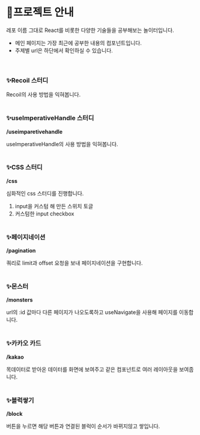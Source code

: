 # 📝프로젝트 안내

레포 이름 그대로 React를 비롯한 다양한 기술들을 공부해보는 놀이터입니다.

- 메인 페이지는 가장 최근에 공부한 내용의 컴포넌트입니다.
- 주제별 url은 하단에서 확인하실 수 있습니다.
  <br />
  <br />
  <br />

### ✨Recoil 스터디

Recoil의 사용 방법을 익혀봅니다.
<br />
<br />

### ✨useImperativeHandle 스터디

**/useimparetivehandle**

useImperativeHandle의 사용 방법을 익혀봅니다.
<br />
<br />

### ✨CSS 스터디

**/css**

심화적인 css 스터디를 진행합니다.

1. input을 커스텀 해 만든 스위치 토글
2. 커스텀한 input checkbox
   <br />
   <br />

### ✨페이지네이션

**/pagination**

쿼리로 limit과 offset 요청을 보내 페이지네이션을 구현합니다.
<br />
<br />

### ✨몬스터

**/monsters**

url의 :id 값마다 다른 페이지가 나오도록하고 useNavigate을 사용해 페이지를 이동합니다.
<br />
<br />

### ✨카카오 카드

**/kakao**

목데이터로 받아온 데이터를 화면에 보여주고 같은 컴포넌트로 여러 레이아웃을 보여줍니다.
<br />
<br />

### ✨블럭쌓기

**/block**

버튼을 누르면 해당 버튼과 연결된 블럭이 순서가 바뀌지않고 쌓입니다.
